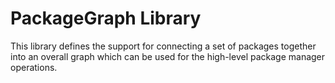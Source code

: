 # PackageGraph Library

This library defines the support for connecting a set of packages together into
an overall graph which can be used for the high-level package manager
operations.
